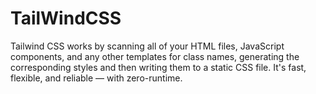 # TailWindCSS
Tailwind CSS works by scanning all of your HTML files, JavaScript components, and any other templates for class names, generating the corresponding styles and then writing them to a static CSS file.  It's fast, flexible, and reliable — with zero-runtime.
